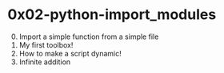 # 0x02-python-import_modules

0. Import a simple function from a simple file
1. My first toolbox!
2. How to make a script dynamic!
3. Infinite addition